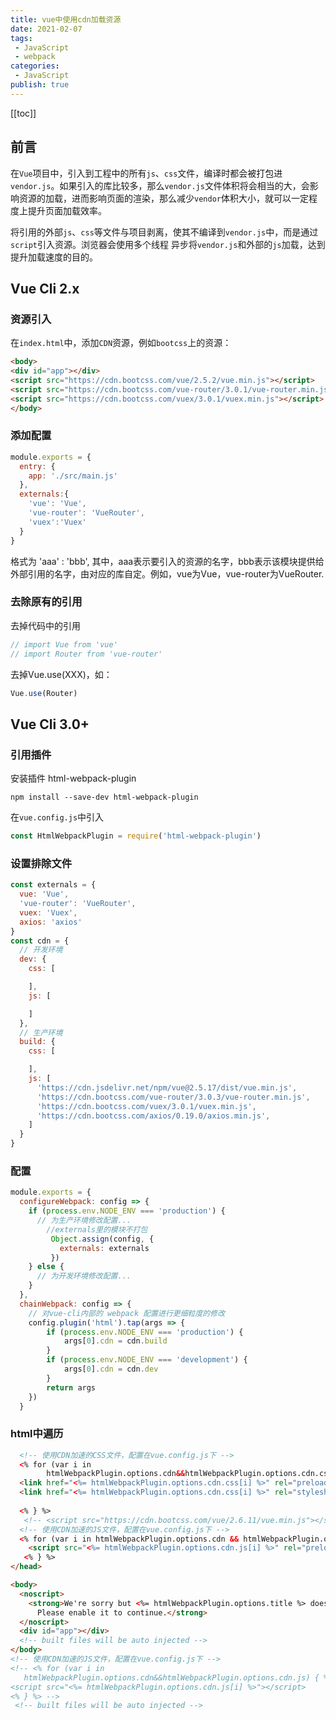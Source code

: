 ```yaml
---
title: vue中使用cdn加载资源
date: 2021-02-07
tags:
 - JavaScript
 - webpack
categories:
 - JavaScript
publish: true
---
```

[[toc]]

## 前言

在`Vue`项目中，引入到工程中的所有`js`、`css`文件，编译时都会被打包进`vendor.js`。如果引入的库比较多，那么`vendor.js`文件体积将会相当的大，会影响资源的加载，进而影响页面的渲染，那么减少`vendor`体积大小，就可以一定程度上提升页面加载效率。

将引用的外部`js`、`css`等文件与项目剥离，使其不编译到`vendor.js`中，而是通过`script`引入资源。浏览器会使用多个线程
异步将`vendor.js`和外部的`js`加载，达到提升加载速度的目的。

## Vue Cli 2.x
### 资源引入

在`index.html`中，添加`CDN`资源，例如`bootcss`上的资源：

``` html
<body>
<div id="app"></div>
<script src="https://cdn.bootcss.com/vue/2.5.2/vue.min.js"></script>
<script src="https://cdn.bootcss.com/vue-router/3.0.1/vue-router.min.js"></script>
<script src="https://cdn.bootcss.com/vuex/3.0.1/vuex.min.js"></script>
</body>
```

### 添加配置

```js
module.exports = {
  entry: {
    app: './src/main.js'
  },
  externals:{
    'vue': 'Vue',
    'vue-router': 'VueRouter',
    'vuex':'Vuex'
  }
}
```

格式为 'aaa' : 'bbb', 其中，aaa表示要引入的资源的名字，bbb表示该模块提供给外部引用的名字，由对应的库自定。例如，vue为Vue，vue-router为VueRouter.

### 去除原有的引用

去掉代码中的引用

```js
// import Vue from 'vue'
// import Router from 'vue-router'
```

去掉Vue.use(XXX)，如：

```js
Vue.use(Router)
```

## Vue Cli 3.0+

### 引用插件

安装插件 html-webpack-plugin

```shell
npm install --save-dev html-webpack-plugin
```

在`vue.config.js`中引入

```js
const HtmlWebpackPlugin = require('html-webpack-plugin')
```

### 设置排除文件


```js
const externals = {
  vue: 'Vue',
  'vue-router': 'VueRouter',
  vuex: 'Vuex',
  axios: 'axios'
}
const cdn = {
  // 开发环境
  dev: {
    css: [

    ],
    js: [

    ]
  },
  // 生产环境
  build: {
    css: [

    ],
    js: [
      'https://cdn.jsdelivr.net/npm/vue@2.5.17/dist/vue.min.js',
      'https://cdn.bootcss.com/vue-router/3.0.3/vue-router.min.js',
      'https://cdn.bootcss.com/vuex/3.0.1/vuex.min.js',
      'https://cdn.bootcss.com/axios/0.19.0/axios.min.js',
    ]
  }
}

```

### 配置

```js
module.exports = {
  configureWebpack: config => {
    if (process.env.NODE_ENV === 'production') {
      // 为生产环境修改配置...
        //externals里的模块不打包
         Object.assign(config, {
           externals: externals
         })
    } else {
      // 为开发环境修改配置...
    }
  },
  chainWebpack: config => {
    // 对vue-cli内部的 webpack 配置进行更细粒度的修改
    config.plugin('html').tap(args => {
        if (process.env.NODE_ENV === 'production') {
            args[0].cdn = cdn.build
        }
        if (process.env.NODE_ENV === 'development') {
            args[0].cdn = cdn.dev
        }
        return args
    })
  }

```

### html中遍历

```html
  <!-- 使用CDN加速的CSS文件，配置在vue.config.js下 -->
  <% for (var i in
        htmlWebpackPlugin.options.cdn&&htmlWebpackPlugin.options.cdn.css) { %>
  <link href="<%= htmlWebpackPlugin.options.cdn.css[i] %>" rel="preload" as="style" />
  <link href="<%= htmlWebpackPlugin.options.cdn.css[i] %>" rel="stylesheet" />
 
  <% } %>
   <!-- <script src="https://cdn.bootcss.com/vue/2.6.11/vue.min.js"></script> -->
  <!-- 使用CDN加速的JS文件，配置在vue.config.js下 -->
  <% for (var i in htmlWebpackPlugin.options.cdn && htmlWebpackPlugin.options.cdn.js) { %>
    <script src="<%= htmlWebpackPlugin.options.cdn.js[i] %>" rel="preload" ></script>
   <% } %>
</head>

<body>
  <noscript>
    <strong>We're sorry but <%= htmlWebpackPlugin.options.title %> doesn't work properly without JavaScript enabled.
      Please enable it to continue.</strong>
  </noscript>
  <div id="app"></div>
  <!-- built files will be auto injected -->
</body>
<!-- 使用CDN加速的JS文件，配置在vue.config.js下 -->
<!-- <% for (var i in
   htmlWebpackPlugin.options.cdn&&htmlWebpackPlugin.options.cdn.js) { %>
<script src="<%= htmlWebpackPlugin.options.cdn.js[i] %>"></script>
<% } %> -->
 <!-- built files will be auto injected -->

```